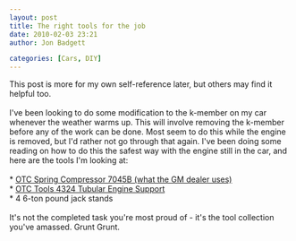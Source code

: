 ```yaml
---
layout: post
title: The right tools for the job
date: 2010-02-03 23:21
author: Jon Badgett

categories: [Cars, DIY]
---
```

This post is more for my own self-reference later, but others may find it helpful too.<br /><br />I've been looking to do some modification to the k-member on my car whenever the weather warms up. This will involve removing the k-member before any of the work can be done. Most seem to do this while the engine is removed, but I'd rather not go through that again. I've been doing some reading on how to do this the safest way with the engine still in the car, and here are the tools I'm looking at:<br /><br />* <a href="http://www.automotivetoolsonline.com/OTC7045B-Front-Coil-Spring-Compressor-OTC-7045B_p_12865.html#">OTC Spring Compressor 7045B (what the GM dealer uses)</a><br />* <a href="http://www.summitracing.com/parts/OTC-4324/?rtype=10">OTC Tools 4324 Tubular Engine Support</a><br />* 4 6-ton pound jack stands<br /><br />It's not the completed task you're most proud of - it's the tool collection you've amassed. Grunt Grunt.
